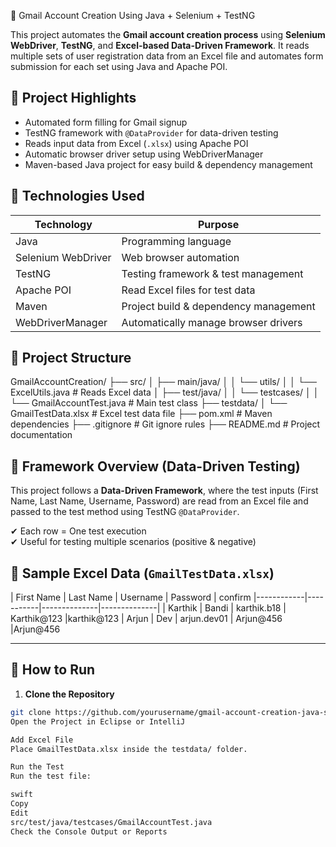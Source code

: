   📧 Gmail Account Creation Using Java + Selenium + TestNG

This project automates the **Gmail account creation process** using **Selenium WebDriver**, **TestNG**, and **Excel-based Data-Driven Framework**. It reads multiple sets of user registration data from an Excel file and automates form submission for each set using Java and Apache POI.

## 📌 Project Highlights

- Automated form filling for Gmail signup
- TestNG framework with `@DataProvider` for data-driven testing
- Reads input data from Excel (`.xlsx`) using Apache POI
- Automatic browser driver setup using WebDriverManager
- Maven-based Java project for easy build & dependency management

## 🔧 Technologies Used

| Technology        | Purpose                                |
|------------------|----------------------------------------|
| Java              | Programming language                   |
| Selenium WebDriver| Web browser automation                 |
| TestNG            | Testing framework & test management    |
| Apache POI        | Read Excel files for test data         |
| Maven             | Project build & dependency management  |
| WebDriverManager  | Automatically manage browser drivers   |

## 📁 Project Structure

GmailAccountCreation/
├── src/
│ ├── main/java/
│ │ └── utils/
│ │ └── ExcelUtils.java # Reads Excel data
│ ├── test/java/
│ │ └── testcases/
│ │ └── GmailAccountTest.java # Main test class
├── testdata/
│ └── GmailTestData.xlsx # Excel test data file
├── pom.xml # Maven dependencies
├── .gitignore # Git ignore rules
├── README.md # Project documentation

## 🧪 Framework Overview (Data-Driven Testing)

This project follows a **Data-Driven Framework**, where the test inputs (First Name, Last Name, Username, Password) are read from an Excel file and passed to the test method using TestNG `@DataProvider`.

✔ Each row = One test execution  
✔ Useful for testing multiple scenarios (positive & negative)

## 📄 Sample Excel Data (`GmailTestData.xlsx`)

| First Name | Last Name | Username     | Password     | confirm
|------------|-----------|--------------|--------------|
| Karthik    | Bandi     | karthik.b18  | Karthik@123  |karthik@123
| Arjun      | Dev       | arjun.dev01  | Arjun@456    |Arjun@456

---

## 🚀 How to Run

1. **Clone the Repository**
```bash
git clone https://github.com/yourusername/gmail-account-creation-java-selenium-testng.git
Open the Project in Eclipse or IntelliJ

Add Excel File
Place GmailTestData.xlsx inside the testdata/ folder.

Run the Test
Run the test file:

swift
Copy
Edit
src/test/java/testcases/GmailAccountTest.java
Check the Console Output or Reports

